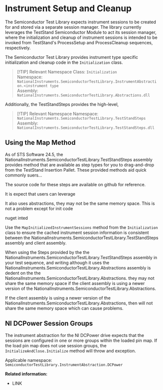 # Instrument Setup and Cleanup

The Semiconductor Test Library expects instrument sessions to be created for and stored via a separate session manager. The library currently leverages the TestStand Semiconductor Module to act its session manager, where the initialization and cleanup of instrument sessions is intended to be invoked from TestStand's ProcessSetup and ProcessCleanup sequences, respectively.

The Semiconductor Test Library provides instrument type specific initialization and cleanup code in the `Initialization` class.

> [!TIP] Relevant Namespace
> Class: `Initialization`\
> Namespace: `NationalInstruments.SemiconductorTestLibrary.InstrumentAbstraction.<instrument type` \
> Assembly: `NationalInstruments.SemiconductorTestLibrary.Abstractions.dll`

Additionally, the TestStandSteps provides the high-level, 

> [!TIP] Relevant Namespace
> Namespace: `NationalInstruments.SemiconductorTestLibrary.TestStandSteps` \
> Assembly: `NationalInstruments.SemiconductorTestLibrary.TestStandSteps.dll`

## Using the Map Method

As of STS Software 24.5, the NationalInstruments.SemiconductorTestLibrary.TestStandSteps assembly provides method that are available as step types for you to drag-and-drop from the TestStand Insertion Pallet. These provided methods aid quick commonly suers...

The source code for these steps are available on github for reference.

It is expect that users can leverage

It also uses abstractions, they may not be the same memory space. This is not a problem except for init code

nuget inted

Use the `MapInitializedInstrumentSessions` method from the `Initialization` class to ensure the cached instrument session information is consistent between the NationalInstruments.SemiconductorTestLibrary.TestStandSteps assembly and client assembly.

When using the Steps provided by the the NationalInstruments.SemiconductorTestLibrary.TestStandSteps assembly in your test sequence, and writing although it uses the NationalInstruments.SemiconductorTestLibrary.Abstractions assembly is dedent on the the NationalInstruments.SemiconductorTestLibrary.Abstractions.  they may not share the same memory space if the client assembly is using a newer version of the NationalInstruments.SemiconductorTestLibrary.Abstractions.

If the client assembly is using a newer version of the NationalInstruments.SemiconductorTestLibrary.Abstractions, then will not share the same memory space which can cause problems.

## NI DCPower Session Groups

The instrument abstraction for the NI DCPower drive expects that the sessions are configured in one or more groups within the loaded pin map. If the load pin map does not use session groups, the `InitializeAndClose.Initialize` method will throw and exception.

Applicable namespace: `SemiconductorTestLibrary.InstrumentAbstraction.DCPower`

**Related information:**

- LINK
